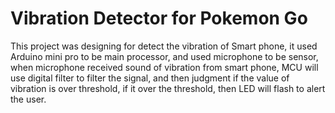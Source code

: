 # Vibration Detector for Pokemon Go #

This project was designing for detect the vibration of Smart phone, it used Arduino mini pro to be main processor, and used microphone to be sensor, when microphone received sound of vibration from smart phone, MCU will use digital filter to filter the signal, and then judgment if the value of vibration is over threshold, if it over the threshold, then LED will flash to alert the user.
